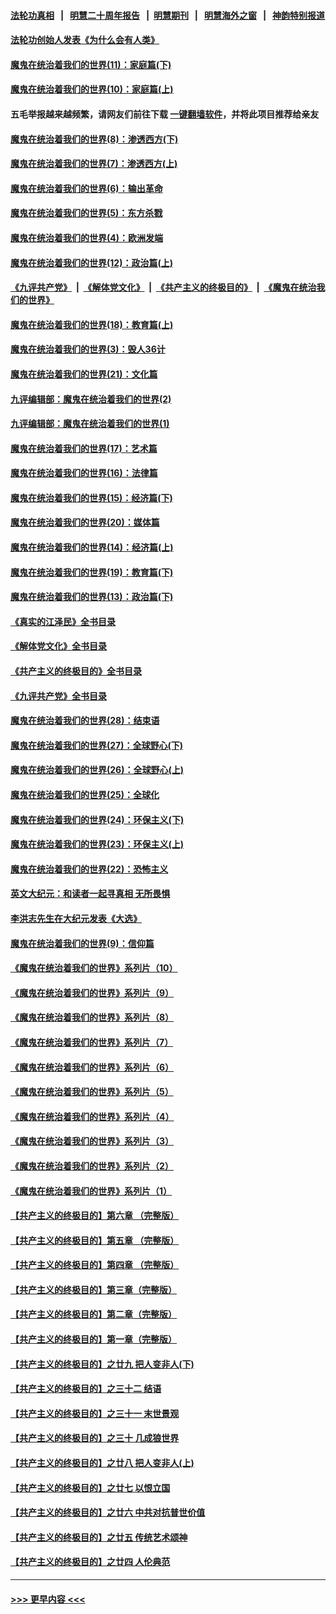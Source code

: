 #### [法轮功真相](https://github.com/gfw-breaker/truth/blob/master/README.md?t=0) &nbsp;&nbsp;|&nbsp;&nbsp; [明慧二十周年报告](https://github.com/gfw-breaker/mh-reports/blob/master/README.md?t=0) &nbsp;&nbsp;|&nbsp;&nbsp;[明慧期刊](https://github.com/gfw-breaker/mh-qikan) &nbsp;&nbsp;|&nbsp;&nbsp; [明慧海外之窗](https://github.com/gfw-breaker/mh-news/blob/master/README.md?t=0) &nbsp;&nbsp;|&nbsp;&nbsp; [神韵特别报道](https://github.com/gfw-breaker/mh-news/blob/master/shenyun.md?t=0)
#### [法轮功创始人发表《为什么会有人类》](../pages/nsc422/n13912117.md?t=02150043) 
#### [魔鬼在统治着我们的世界(11)：家庭篇(下)](../pages/nsc422/n10440961.md?t=02150043) 
#### [魔鬼在统治着我们的世界(10)：家庭篇(上)](../pages/nsc422/n10435448.md?t=02150043) 
#### 五毛举报越来越频繁，请网友们前往下载 [一键翻墙软件](https://github.com/gfw-breaker/ssr-accounts)，并将此项目推荐给亲友
#### [魔鬼在统治着我们的世界(8)：渗透西方(下)](../pages/nsc422/n10429603.md?t=02150043) 
#### [魔鬼在统治着我们的世界(7)：渗透西方(上)](../pages/nsc422/n10426013.md?t=02150043) 
#### [魔鬼在统治着我们的世界(6)：输出革命](../pages/nsc422/n10421536.md?t=02150043) 
#### [魔鬼在统治着我们的世界(5)：东方杀戮](../pages/nsc422/n10417707.md?t=02150043) 
#### [魔鬼在统治着我们的世界(4)：欧洲发端](../pages/nsc422/n10414890.md?t=02150043) 
#### [魔鬼在统治着我们的世界(12)：政治篇(上)](../pages/nsc422/n10444576.md?t=02150043) 
#### [《九评共产党》](https://github.com/begood0513/9ping.md/blob/master/README.md) &nbsp;|&nbsp; [《解体党文化》](../../../../jtdwh.md/blob/master/README.md)  &nbsp;|&nbsp; [《共产主义的终极目的》](../../../../gczydzjmd.md/blob/master/README.md) &nbsp;|&nbsp; [《魔鬼在统治我们的世界》](../../../../mgztzwmdsj.md/blob/master/README.md) 
#### [魔鬼在统治着我们的世界(18)：教育篇(上)](../pages/nsc422/n10526970.md?t=02150043) 
#### [魔鬼在统治着我们的世界(3)：毁人36计](../pages/nsc422/n10411583.md?t=02150043) 
#### [魔鬼在统治着我们的世界(21)：文化篇](../pages/nsc422/n10597706.md?t=02150043) 
#### [九评编辑部：魔鬼在统治着我们的世界(2)](../pages/nsc422/n10410036.md?t=02150043) 
#### [九评编辑部：魔鬼在统治着我们的世界(1)](../pages/nsc422/n10406825.md?t=02150043) 
#### [魔鬼在统治着我们的世界(17)：艺术篇](../pages/nsc422/n10499093.md?t=02150043) 
#### [魔鬼在统治着我们的世界(16)：法律篇](../pages/nsc422/n10485969.md?t=02150043) 
#### [魔鬼在统治着我们的世界(15)：经济篇(下)](../pages/nsc422/n10469975.md?t=02150043) 
#### [魔鬼在统治着我们的世界(20)：媒体篇](../pages/nsc422/n10586579.md?t=02150043) 
#### [魔鬼在统治着我们的世界(14)：经济篇(上)](../pages/nsc422/n10457370.md?t=02150043) 
#### [魔鬼在统治着我们的世界(19)：教育篇(下)](../pages/nsc422/n10564808.md?t=02150043) 
#### [魔鬼在统治着我们的世界(13)：政治篇(下)](../pages/nsc422/n10448270.md?t=02150043) 
#### [《真实的江泽民》全书目录](../pages/nsc422/n13721399.md?t=02150043) 
#### [《解体党文化》全书目录](../pages/nsc422/n13721157.md?t=02150043) 
#### [《共产主义的终极目的》全书目录](../pages/nsc422/n13721048.md?t=02150043) 
#### [《九评共产党》全书目录](../pages/nsc422/n13708085.md?t=02150043) 
#### [魔鬼在统治着我们的世界(28)：结束语](../pages/nsc422/n10936246.md?t=02150043) 
#### [魔鬼在统治着我们的世界(27)：全球野心(下)](../pages/nsc422/n10928319.md?t=02150043) 
#### [魔鬼在统治着我们的世界(26)：全球野心(上)](../pages/nsc422/n10900318.md?t=02150043) 
#### [魔鬼在统治着我们的世界(25)：全球化](../pages/nsc422/n10788205.md?t=02150043) 
#### [魔鬼在统治着我们的世界(24)：环保主义(下)](../pages/nsc422/n10695307.md?t=02150043) 
#### [魔鬼在统治着我们的世界(23)：环保主义(上)](../pages/nsc422/n10688613.md?t=02150043) 
#### [魔鬼在统治着我们的世界(22)：恐怖主义](../pages/nsc422/n10614727.md?t=02150043) 
#### [英文大纪元：和读者一起寻真相 无所畏惧](../pages/nsc422/n12542027.md?t=02150043) 
#### [李洪志先生在大纪元发表《大选》](../pages/nsc422/n12534746.md?t=02150043) 
#### [魔鬼在统治着我们的世界(9)：信仰篇](../pages/nsc422/n10432159.md?t=02150043) 
#### [《魔鬼在统治着我们的世界》系列片（10）](../pages/nsc422/n12292670.md?t=02150043) 
#### [《魔鬼在统治着我们的世界》系列片（9）](../pages/nsc422/n12290859.md?t=02150043) 
#### [《魔鬼在统治着我们的世界》系列片（8）](../pages/nsc422/n12287445.md?t=02150043) 
#### [《魔鬼在统治着我们的世界》系列片（7）](../pages/nsc422/n12283425.md?t=02150043) 
#### [《魔鬼在统治着我们的世界》系列片（6）](../pages/nsc422/n12282314.md?t=02150043) 
#### [《魔鬼在统治着我们的世界》系列片（5）](../pages/nsc422/n12281419.md?t=02150043) 
#### [《魔鬼在统治着我们的世界》系列片（4）](../pages/nsc422/n12274024.md?t=02150043) 
#### [《魔鬼在统治着我们的世界》系列片（3）](../pages/nsc422/n12271322.md?t=02150043) 
#### [《魔鬼在统治着我们的世界》系列片（2）](../pages/nsc422/n12269049.md?t=02150043) 
#### [《魔鬼在统治着我们的世界》系列片（1）](../pages/nsc422/n12267575.md?t=02150043) 
#### [【共产主义的终极目的】第六章 （完整版）](../pages/nsc422/n11428913.md?t=02150043) 
#### [【共产主义的终极目的】第五章 （完整版）](../pages/nsc422/n11428912.md?t=02150043) 
#### [【共产主义的终极目的】第四章 （完整版）](../pages/nsc422/n11428907.md?t=02150043) 
#### [【共产主义的终极目的】第三章（完整版）](../pages/nsc422/n11428848.md?t=02150043) 
#### [【共产主义的终极目的】第二章（完整版）](../pages/nsc422/n11428831.md?t=02150043) 
#### [【共产主义的终极目的】第一章（完整版）](../pages/nsc422/n11417651.md?t=02150043) 
#### [【共产主义的终极目的】之廿九 把人变非人(下)](../pages/nsc422/n11344140.md?t=02150043) 
#### [【共产主义的终极目的】之三十二 结语](../pages/nsc422/n11360535.md?t=02150043) 
#### [【共产主义的终极目的】之三十一 末世景观](../pages/nsc422/n11351129.md?t=02150043) 
#### [【共产主义的终极目的】之三十 几成狼世界](../pages/nsc422/n11348280.md?t=02150043) 
#### [【共产主义的终极目的】之廿八 把人变非人(上)](../pages/nsc422/n11340492.md?t=02150043) 
#### [【共产主义的终极目的】之廿七 以恨立国](../pages/nsc422/n11336944.md?t=02150043) 
#### [【共产主义的终极目的】之廿六 中共对抗普世价值](../pages/nsc422/n11324785.md?t=02150043) 
#### [【共产主义的终极目的】之廿五 传统艺术颂神](../pages/nsc422/n11296396.md?t=02150043) 
#### [【共产主义的终极目的】之廿四 人伦典范](../pages/nsc422/n11296397.md?t=02150043) 

----
#### [ >>> 更早内容 <<< ](../indexes/nsc422-earlier.md)
